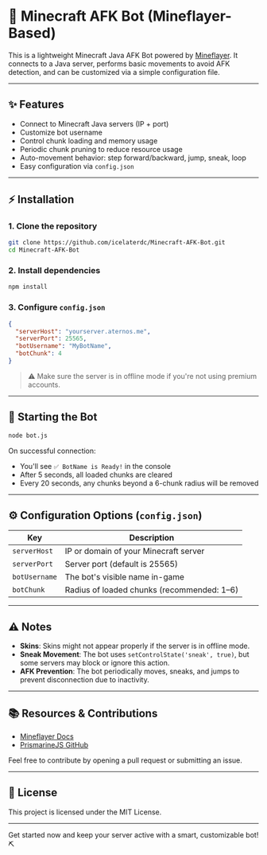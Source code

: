 <!-- Last updated: 2025-06-07T10:46:08Z -->
# 🤖 Minecraft AFK Bot (Mineflayer-Based)

This is a lightweight Minecraft Java AFK Bot powered by [Mineflayer](https://github.com/PrismarineJS/mineflayer). It connects to a Java server, performs basic movements to avoid AFK detection, and can be customized via a simple configuration file.

---

## ✨ Features

* Connect to Minecraft Java servers (IP + port)
* Customize bot username
* Control chunk loading and memory usage
* Periodic chunk pruning to reduce resource usage
* Auto-movement behavior: step forward/backward, jump, sneak, loop
* Easy configuration via `config.json`

---

## ⚡ Installation

### 1. Clone the repository

```bash
git clone https://github.com/icelaterdc/Minecraft-AFK-Bot.git
cd Minecraft-AFK-Bot
```

### 2. Install dependencies

```bash
npm install
```

### 3. Configure `config.json`

```json
{
  "serverHost": "yourserver.aternos.me",
  "serverPort": 25565,
  "botUsername": "MyBotName",
  "botChunk": 4
}
```

> ⚠️ Make sure the server is in offline mode if you're not using premium accounts.

---

## 🤖 Starting the Bot

```bash
node bot.js
```

On successful connection:

* You'll see `✅ BotName is Ready!` in the console
* After 5 seconds, all loaded chunks are cleared
* Every 20 seconds, any chunks beyond a 6-chunk radius will be removed

---

## ⚙️ Configuration Options (`config.json`)

| Key            | Description                                |
| -------------- | ------------------------------------------ |
| `serverHost`         | IP or domain of your Minecraft server      |
| `serverPort`         | Server port (default is 25565)             |
| `botUsername`     | The bot's visible name in-game             |
| `botChunk` | Radius of loaded chunks (recommended: 1–6) |

---

## ⚠️ Notes

* **Skins**: Skins might not appear properly if the server is in offline mode.
* **Sneak Movement**: The bot uses `setControlState('sneak', true)`, but some servers may block or ignore this action.
* **AFK Prevention**: The bot periodically moves, sneaks, and jumps to prevent disconnection due to inactivity.

---

## 📚 Resources & Contributions

* [Mineflayer Docs](https://mineflayer.prismarine.js.org/)
* [PrismarineJS GitHub](https://github.com/PrismarineJS/)

Feel free to contribute by opening a pull request or submitting an issue.

---

## 📄 License

This project is licensed under the MIT License.

---

Get started now and keep your server active with a smart, customizable bot! ⛏️
